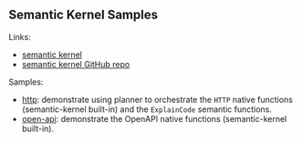 ## Semantic Kernel Samples

Links:

- [semantic kernel](https://learn.microsoft.com/en-us/semantic-kernel/overview/)
- [semantic kernel GitHub repo](https://github.com/microsoft/semantic-kernel)

Samples:

- [http](./http/): demonstrate using planner to orchestrate the `HTTP` native functions (semantic-kernel built-in) and the `ExplainCode` semantic functions.
- [open-api](./open-api/): demonstrate the OpenAPI native functions (semantic-kernel built-in).
